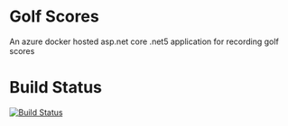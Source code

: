 # Golf Scores
An azure docker hosted asp.net core .net5 application for recording golf scores

# Build Status
[![Build Status](https://montpelliersolutions.visualstudio.com/Planet%20Golf/_apis/build/status/GolfScores?branchName=main)](https://montpelliersolutions.visualstudio.com/Planet%20Golf/_build/latest?definitionId=26&branchName=main)
